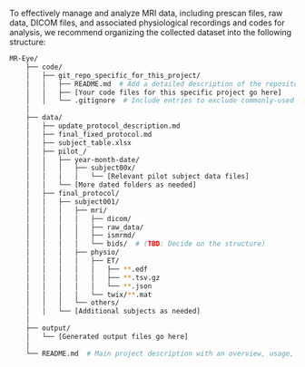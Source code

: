 To effectively manage and analyze MRI data, including prescan files, raw data, DICOM files, and associated physiological recordings and codes for analysis, we recommend organizing the collected dataset into the following structure:

```bash
MR-Eye/
    ├── code/
    │   ├── git_repo_specific_for_this_project/
    │   │   ├── README.md  # Add a detailed description of the repository here
    │   │   ├── [Your code files for this specific project go here]
    │   │   └── .gitignore  # Include entries to exclude commonly-used packages like Monalisa
    │
    ├── data/
    │   ├── update_protocol_description.md
    │   ├── final_fixed_protocol.md
    │   ├── subject_table.xlsx
    │   ├── pilot_/
    │   │   ├── year-month-date/
    │   │   │   ├── subject00x/
    │   │   │   │   └── [Relevant pilot subject data files]
    │   │   └── [More dated folders as needed]
    │   ├── final_protocol/
    │   │   ├── subject001/
    │   │   │   ├── mri/
    │   │   │   │   ├── dicom/
    │   │   │   │   ├── raw_data/
    │   │   │   │   ├── ismrmd/
    │   │   │   │   └── bids/  # (TBD: Decide on the structure)
    │   │   │   ├── physio/
    │   │   │   │   ├── ET/
    │   │   │   │   │   ├── **.edf
    │   │   │   │   │   ├── **.tsv.gz
    │   │   │   │   │   └── **.json
    │   │   │   │   └── twix/**.mat 
    │   │   │   └── others/
    │   │   └── [Additional subjects as needed]
    │
    ├── output/
    │   └── [Generated output files go here]
    │
    └── README.md  # Main project description with an overview, usage, and other details

```